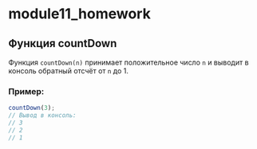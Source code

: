 # module11_homework

## Функция countDown

Функция `countDown(n)` принимает положительное число `n` и выводит в консоль обратный отсчёт от `n` до 1.

### Пример:

```js
countDown(3);
// Вывод в консоль:
// 3
// 2
// 1